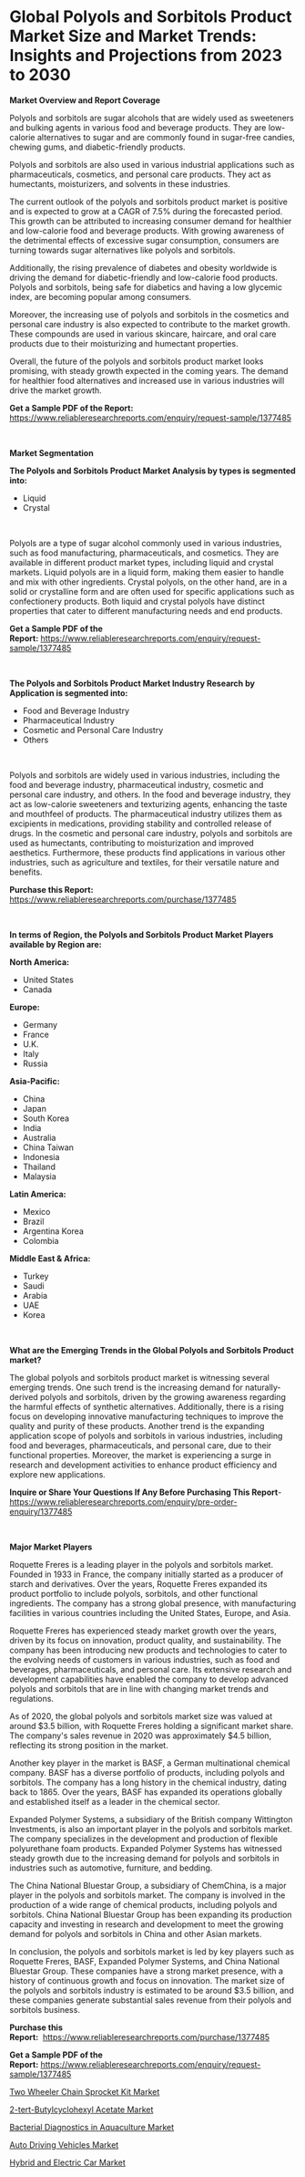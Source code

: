 <p><h1>Global Polyols and Sorbitols Product Market Size and Market Trends: Insights and Projections from 2023 to 2030</h1></p><p><strong>Market Overview and Report Coverage</strong></p>
<p><p>Polyols and sorbitols are sugar alcohols that are widely used as sweeteners and bulking agents in various food and beverage products. They are low-calorie alternatives to sugar and are commonly found in sugar-free candies, chewing gums, and diabetic-friendly products.</p><p>Polyols and sorbitols are also used in various industrial applications such as pharmaceuticals, cosmetics, and personal care products. They act as humectants, moisturizers, and solvents in these industries.</p><p>The current outlook of the polyols and sorbitols product market is positive and is expected to grow at a CAGR of 7.5% during the forecasted period. This growth can be attributed to increasing consumer demand for healthier and low-calorie food and beverage products. With growing awareness of the detrimental effects of excessive sugar consumption, consumers are turning towards sugar alternatives like polyols and sorbitols.</p><p>Additionally, the rising prevalence of diabetes and obesity worldwide is driving the demand for diabetic-friendly and low-calorie food products. Polyols and sorbitols, being safe for diabetics and having a low glycemic index, are becoming popular among consumers.</p><p>Moreover, the increasing use of polyols and sorbitols in the cosmetics and personal care industry is also expected to contribute to the market growth. These compounds are used in various skincare, haircare, and oral care products due to their moisturizing and humectant properties.</p><p>Overall, the future of the polyols and sorbitols product market looks promising, with steady growth expected in the coming years. The demand for healthier food alternatives and increased use in various industries will drive the market growth.</p></p>
<p><strong>Get a Sample PDF of the Report:</strong> <a href="https://www.reliableresearchreports.com/enquiry/request-sample/1377485">https://www.reliableresearchreports.com/enquiry/request-sample/1377485</a></p>
<p>&nbsp;</p>
<p><strong>Market Segmentation</strong></p>
<p><strong>The Polyols and Sorbitols Product Market Analysis by types is segmented into:</strong></p>
<p><ul><li>Liquid</li><li>Crystal</li></ul></p>
<p>&nbsp;</p>
<p><p>Polyols are a type of sugar alcohol commonly used in various industries, such as food manufacturing, pharmaceuticals, and cosmetics. They are available in different product market types, including liquid and crystal markets. Liquid polyols are in a liquid form, making them easier to handle and mix with other ingredients. Crystal polyols, on the other hand, are in a solid or crystalline form and are often used for specific applications such as confectionery products. Both liquid and crystal polyols have distinct properties that cater to different manufacturing needs and end products.</p></p>
<p><strong>Get a Sample PDF of the Report:</strong>&nbsp;<a href="https://www.reliableresearchreports.com/enquiry/request-sample/1377485">https://www.reliableresearchreports.com/enquiry/request-sample/1377485</a></p>
<p>&nbsp;</p>
<p><strong>The Polyols and Sorbitols Product Market Industry Research by Application is segmented into:</strong></p>
<p><ul><li>Food and Beverage Industry</li><li>Pharmaceutical Industry</li><li>Cosmetic and Personal Care Industry</li><li>Others</li></ul></p>
<p>&nbsp;</p>
<p><p>Polyols and sorbitols are widely used in various industries, including the food and beverage industry, pharmaceutical industry, cosmetic and personal care industry, and others. In the food and beverage industry, they act as low-calorie sweeteners and texturizing agents, enhancing the taste and mouthfeel of products. The pharmaceutical industry utilizes them as excipients in medications, providing stability and controlled release of drugs. In the cosmetic and personal care industry, polyols and sorbitols are used as humectants, contributing to moisturization and improved aesthetics. Furthermore, these products find applications in various other industries, such as agriculture and textiles, for their versatile nature and benefits.</p></p>
<p><strong>Purchase this Report:</strong>&nbsp; <a href="https://www.reliableresearchreports.com/purchase/1377485">https://www.reliableresearchreports.com/purchase/1377485</a></p>
<p>&nbsp;</p>
<p><strong>In terms of Region, the Polyols and Sorbitols Product Market Players available by Region are:</strong></p>
<p>
    <p> <strong> North America: </strong>
        <ul>
            <li>United States</li>
            <li>Canada</li>
        </ul>
        </p> 
    <p> <strong> Europe: </strong>
        <ul>
            <li>Germany</li>
            <li>France</li>
            <li>U.K.</li>
            <li>Italy</li>
            <li>Russia</li>
        </ul>
        </p> 
    <p> <strong> Asia-Pacific: </strong>
        <ul>
            <li>China</li>
            <li>Japan</li>
            <li>South Korea</li>
            <li>India</li>
            <li>Australia</li>
            <li>China Taiwan</li>
            <li>Indonesia</li>
            <li>Thailand</li>
            <li>Malaysia</li>
        </ul>
        </p> 
    <p> <strong> Latin America: </strong>
        <ul>
            <li>Mexico</li>
            <li>Brazil</li>
            <li>Argentina Korea</li>
            <li>Colombia</li>
        </ul>
        </p> 
    <p> <strong> Middle East & Africa: </strong>
        <ul>
            <li>Turkey</li>
            <li>Saudi</li>
            <li>Arabia</li>
            <li>UAE</li>
            <li>Korea</li>
        </ul>
    </p>
    </p>
<p>&nbsp;</p>
<p><strong>What are the Emerging Trends in the Global Polyols and Sorbitols Product market?</strong></p>
<p><p>The global polyols and sorbitols product market is witnessing several emerging trends. One such trend is the increasing demand for naturally-derived polyols and sorbitols, driven by the growing awareness regarding the harmful effects of synthetic alternatives. Additionally, there is a rising focus on developing innovative manufacturing techniques to improve the quality and purity of these products. Another trend is the expanding application scope of polyols and sorbitols in various industries, including food and beverages, pharmaceuticals, and personal care, due to their functional properties. Moreover, the market is experiencing a surge in research and development activities to enhance product efficiency and explore new applications.</p></p>
<p><strong>Inquire or Share Your Questions If Any Before Purchasing This Report</strong>- <a href="https://www.reliableresearchreports.com/enquiry/pre-order-enquiry/1377485">https://www.reliableresearchreports.com/enquiry/pre-order-enquiry/1377485</a></p>
<p>&nbsp;</p>
<p><strong>Major Market Players</strong></p>
<p><p>Roquette Freres is a leading player in the polyols and sorbitols market. Founded in 1933 in France, the company initially started as a producer of starch and derivatives. Over the years, Roquette Freres expanded its product portfolio to include polyols, sorbitols, and other functional ingredients. The company has a strong global presence, with manufacturing facilities in various countries including the United States, Europe, and Asia.</p><p>Roquette Freres has experienced steady market growth over the years, driven by its focus on innovation, product quality, and sustainability. The company has been introducing new products and technologies to cater to the evolving needs of customers in various industries, such as food and beverages, pharmaceuticals, and personal care. Its extensive research and development capabilities have enabled the company to develop advanced polyols and sorbitols that are in line with changing market trends and regulations.</p><p>As of 2020, the global polyols and sorbitols market size was valued at around $3.5 billion, with Roquette Freres holding a significant market share. The company's sales revenue in 2020 was approximately $4.5 billion, reflecting its strong position in the market.</p><p>Another key player in the market is BASF, a German multinational chemical company. BASF has a diverse portfolio of products, including polyols and sorbitols. The company has a long history in the chemical industry, dating back to 1865. Over the years, BASF has expanded its operations globally and established itself as a leader in the chemical sector.</p><p>Expanded Polymer Systems, a subsidiary of the British company Wittington Investments, is also an important player in the polyols and sorbitols market. The company specializes in the development and production of flexible polyurethane foam products. Expanded Polymer Systems has witnessed steady growth due to the increasing demand for polyols and sorbitols in industries such as automotive, furniture, and bedding.</p><p>The China National Bluestar Group, a subsidiary of ChemChina, is a major player in the polyols and sorbitols market. The company is involved in the production of a wide range of chemical products, including polyols and sorbitols. China National Bluestar Group has been expanding its production capacity and investing in research and development to meet the growing demand for polyols and sorbitols in China and other Asian markets.</p><p>In conclusion, the polyols and sorbitols market is led by key players such as Roquette Freres, BASF, Expanded Polymer Systems, and China National Bluestar Group. These companies have a strong market presence, with a history of continuous growth and focus on innovation. The market size of the polyols and sorbitols industry is estimated to be around $3.5 billion, and these companies generate substantial sales revenue from their polyols and sorbitols business.</p></p>
<p><strong>Purchase this Report:</strong>&nbsp;&nbsp;<a href="https://www.reliableresearchreports.com/purchase/1377485">https://www.reliableresearchreports.com/purchase/1377485</a></p>
<p></p>
<p><strong>Get a Sample PDF of the Report:</strong>&nbsp;<a href="https://www.reliableresearchreports.com/enquiry/request-sample/1377485">https://www.reliableresearchreports.com/enquiry/request-sample/1377485</a></p>
<p><p><a href="https://github.com/jonneygiverf/Market-Research-Report-List-1/blob/main/two-wheeler-chain-sprocket-kit-market.md">Two Wheeler Chain Sprocket Kit Market</a></p><p><a href="https://www.linkedin.com/pulse/2-tert-butylcyclohexyl-acetate-market-research-report-unlocks-twb8e/">2-tert-Butylcyclohexyl Acetate Market</a></p><p><a href="https://github.com/dziulagalemab/Market-Research-Report-List-1/blob/main/bacterial-diagnostics-in-aquaculture-market.md">Bacterial Diagnostics in Aquaculture Market</a></p><p><a href="https://medium.com/@inner.zone.room/decoding-auto-driving-vehicles-market-metrics-market-share-trends-and-growth-patterns-e6f5b6dfd7e0">Auto Driving Vehicles Market</a></p><p><a href="https://medium.com/@sight.lens.slot/hybrid-and-electric-car-market-trends-forecast-and-competitive-analysis-to-2030-cb86a845679e">Hybrid and Electric Car Market</a></p></p>